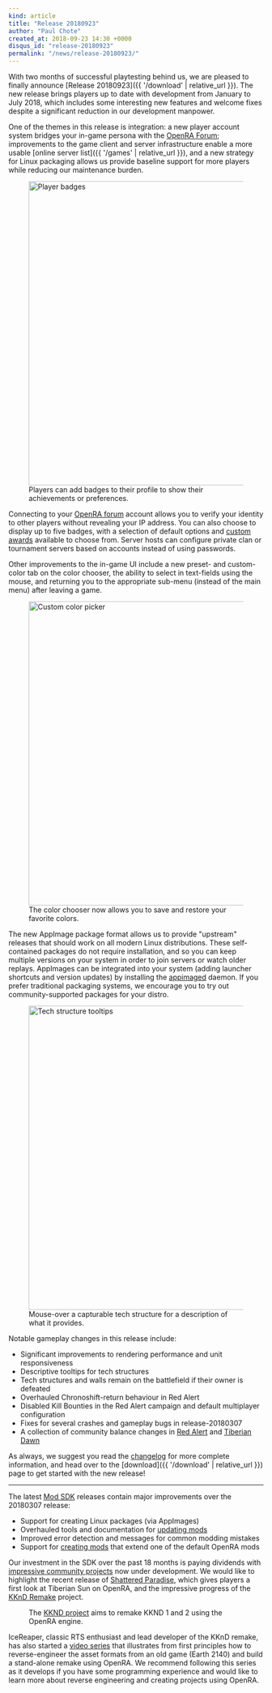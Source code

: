 ```yaml
---
kind: article
title: "Release 20180923"
author: "Paul Chote"
created_at: 2018-09-23 14:30 +0000
disqus_id: "release-20180923"
permalink: "/news/release-20180923/"
---
```


With two months of successful playtesting behind us, we are pleased to finally announce [Release 20180923]({{ '/download' | relative_url }}). The new release brings players up to date with development from January to July 2018, which includes some interesting new features and welcome fixes despite a significant reduction in our development manpower.

One of the themes in this release is integration: a new player account system bridges your in-game persona with the [OpenRA Forum](https://forum.openra.net); improvements to the game client and server infrastructure enable a more usable [online server list]({{ '/games' | relative_url }}), and a new strategy for Linux packaging allows us provide baseline support for more players while reducing our maintenance burden.

<figure>
  <img src="{{ '/images/news/20180825-badges.png' | relative_url }}" alt="Player badges" width="600px" />
  <figcaption>Players can add badges to their profile to show their achievements or preferences.</figcaption>
</figure>

Connecting to your [OpenRA forum](https://forum.openra.net) account allows you to verify your identity to other players without revealing your IP address. You can also choose to display up to five badges, with a selection of default options and [custom awards](https://forum.openra.net/viewtopic.php?f=82&t=20613) available to choose from. Server hosts can configure private clan or tournament servers based on accounts instead of using passwords.

Other improvements to the in-game UI include a new preset- and custom-color tab on the color chooser, the ability to select in text-fields using the mouse, and returning you to the appropriate sub-menu (instead of the main menu) after leaving a game.

<figure>
  <img src="{{ '/images/news/20180923-colorpicker.png' | relative_url }}" alt="Custom color picker" width="600px" />
  <figcaption>The color chooser now allows you to save and restore your favorite colors.</figcaption>
</figure>

The new AppImage package format allows us to provide "upstream" releases that should work on all modern Linux distributions. These self-contained packages do not require installation, and so you can keep multiple versions on your system in order to join servers or watch older replays. AppImages can be integrated into your system (adding launcher shortcuts and version updates) by installing the [appimaged](https://github.com/AppImage/appimaged) daemon. If you prefer traditional packaging systems, we encourage you to try out community-supported packages for your distro.

<figure>
  <img src="{{ '/images/news/20180923-techtooltips.png' | relative_url }}" alt="Tech structure tooltips" width="600px" />
  <figcaption>Mouse-over a capturable tech structure for a description of what it provides.</figcaption>
</figure>

Notable gameplay changes in this release include:

* Significant improvements to rendering performance and unit responsiveness
* Descriptive tooltips for tech structures
* Tech structures and walls remain on the battlefield if their owner is defeated
* Overhauled Chronoshift-return behaviour in Red Alert
* Disabled Kill Bounties in the Red Alert campaign and default multiplayer configuration
* Fixes for several crashes and gameplay bugs in release-20180307
* A collection of community balance changes in [Red Alert](https://github.com/OpenRA/OpenRA/wiki/Changelog/03a285750bd37bd4a27edcd2e49f43f72eabfbe1#ra-balance-changes) and [Tiberian Dawn](https://github.com/OpenRA/OpenRA/wiki/Changelog/03a285750bd37bd4a27edcd2e49f43f72eabfbe1#cnc-balance-changes)

As always, we suggest you read the [changelog](https://github.com/OpenRA/OpenRA/wiki/Changelog/03a285750bd37bd4a27edcd2e49f43f72eabfbe1) for more complete information, and head over to the [download]({{ '/download' | relative_url }}) page to get started with the new release!

<hr />

The latest [Mod SDK](https://github.com/OpenRA/OpenRAModSDK/releases/tag/20180923) releases contain major improvements over the 20180307 release:

* Support for creating Linux packages (via AppImages)
* Overhauled tools and documentation for [updating mods](https://github.com/OpenRA/OpenRAModSDK/wiki/Updating-to-a-new-SDK-or-Engine-version)
* Improved error detection and messages for common modding mistakes
* Support for [creating mods](https://github.com/OpenRA/OpenRAModSDK/wiki/Getting-Started) that extend one of the default OpenRA mods

Our investment in the SDK over the past 18 months is paying dividends with [impressive community projects](https://www.moddb.com/games/openra/mods) now under development. We would like to highlight the recent release of [Shattered Paradise](https://www.moddb.com/mods/shattered-paradise/news/shattered-paradise-has-been-released), which gives players a first look at Tiberian Sun on OpenRA, and the impressive progress of the [KKnD Remake](https://www.kknd-game.com/) project.

<figure>
  <lite-youtube videoid="X78IKTSucE0"></lite-youtube>
  <figcaption>The <a href="https://www.kknd-game.com/">KKND project</a> aims to remake KKND 1 and 2 using the OpenRA engine.
</figcaption>
</figure>

IceReaper, classic RTS enthusiast and lead developer of the KKnD remake, has also started a [video series](https://www.youtube.com/playlist?list=PLfB8AMhujfIsFdjQ2-aFaupkyDUKNjmnP) that illustrates from first principles how to reverse-engineer the asset formats from an old game (Earth 2140) and build a stand-alone remake using OpenRA. We recommend following this series as it develops if you have some programming experience and would like to learn more about reverse engineering and creating projects using OpenRA.
